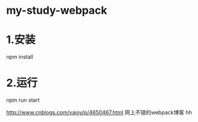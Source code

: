 # my-study-webpack
# 1.安装
 npm install 
 
# 2.运行
 npm run start


http://www.cnblogs.com/vajoy/p/4650467.html 网上不错的webpack博客
hh
